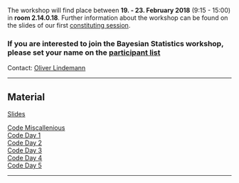 The workshop will find place between **19. - 23. February 2018** (9:15 - 15:00) in **room 2.14.0.18**. Further information about the workshop can be found on the slides of our first [constituting session](https://github.com/lindemann09/Potsdam-Bayes-2018/blob/master/slides/session0-orga.pdf). 

### If you are interested to join the Bayesian Statistics workshop, please set your name on the [participant list](https://docs.google.com/spreadsheets/d/1NRv5ooTUe2hWET-RhIM-XsIZZA5krZmdAJsG0k_O4BE/edit#gid=0) ###

Contact: [Oliver Lindemann](http://cognitive-psychology.eu/lindemann/)

---

## Material

[Slides](https://github.com/lindemann09/Potsdam-Bayes-2018/tree/master/slides)  

[Code Miscallenious](https://github.com/lindemann09/Potsdam-Bayes-2018/tree/master/code/misc)   
[Code Day 1](https://github.com/lindemann09/Potsdam-Bayes-2018/tree/master/code/day1)   
[Code Day 2](https://github.com/lindemann09/Potsdam-Bayes-2018/tree/master/code/day2)   
[Code Day 3](https://github.com/lindemann09/Potsdam-Bayes-2018/tree/master/code/day3)   
[Code Day 4](https://github.com/lindemann09/Potsdam-Bayes-2018/tree/master/code/day4)   
[Code Day 5](https://github.com/lindemann09/Potsdam-Bayes-2018/tree/master/code/day5)   

--- 
